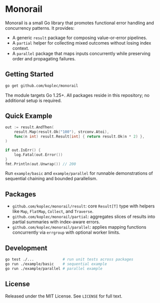 # Monorail

Monorail is a small Go library that promotes functional error handling and concurrency patterns. It provides:

- A generic `result` package for composing value-or-error pipelines.
- A `partial` helper for collecting mixed outcomes without losing index context.
- A `parallel` package that maps inputs concurrently while preserving order and propagating failures.

## Getting Started

```bash
go get github.com/koplec/monorail
```

The module targets Go 1.25+. All packages reside in this repository; no additional setup is required.

## Quick Example

```go
out := result.AndThen(
    result.Map(result.Ok("100"), strconv.Atoi),
    func(n int) result.Result[int] { return result.Ok(n * 2) },
)

if out.IsErr() {
    log.Fatal(out.Error())
}
fmt.Println(out.Unwrap()) // 200
```

Run `example/basic` and `example/parallel` for runnable demonstrations of sequential chaining and bounded parallelism.

## Packages

- `github.com/koplec/monorail/result`: core `Result[T]` type with helpers like `Map`, `FlatMap`, `Collect`, and `Traverse`.
- `github.com/koplec/monorail/partial`: aggregates slices of results into partial summaries with index-aware errors.
- `github.com/koplec/monorail/parallel`: applies mapping functions concurrently via `errgroup` with optional worker limits.

## Development

```bash
go test ./...             # run unit tests across packages
go run ./example/basic    # sequential example
go run ./example/parallel # parallel example
```


## License
Released under the MIT License. See `LICENSE` for full text.

